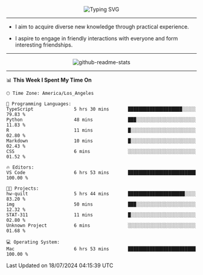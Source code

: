 <p align="center">
  <img src="https://readme-typing-svg.demolab.com?font=Fira+Code&weight=500&size=32&duration=2500&pause=1600&center=true&vCenter=true&random=false&width=1024&height=64&lines=Hi+there+%F0%9F%91%8B;I'm+delighted+you+could+make+it+here+%F0%9F%8E%89;I'm+Harry%2C+a+college+student+still+finding+my+way" alt="Typing SVG" />
</p>


---


- I aim to acquire diverse new knowledge through practical experience.

- I aspire to engage in friendly interactions with everyone and form interesting friendships.


---


<p align="center">
  <img src="https://github-readme-stats.vercel.app/api?username=Harry-Jing&show_icons=true" alt="github-readme-stats"/>
</p>


---

<!--START_SECTION:waka-->
📊 **This Week I Spent My Time On** 

```text
🕑︎ Time Zone: America/Los_Angeles

💬 Programming Languages: 
TypeScript               5 hrs 30 mins       ████████████████████░░░░░   79.83 % 
Python                   48 mins             ███░░░░░░░░░░░░░░░░░░░░░░   11.83 % 
R                        11 mins             █░░░░░░░░░░░░░░░░░░░░░░░░   02.80 % 
Markdown                 10 mins             █░░░░░░░░░░░░░░░░░░░░░░░░   02.43 % 
CSS                      6 mins              ░░░░░░░░░░░░░░░░░░░░░░░░░   01.52 % 

🔥 Editors: 
VS Code                  6 hrs 53 mins       █████████████████████████   100.00 % 

🐱‍💻 Projects: 
hw-quilt                 5 hrs 44 mins       █████████████████████░░░░   83.20 % 
img                      50 mins             ███░░░░░░░░░░░░░░░░░░░░░░   12.32 % 
STAT-311                 11 mins             █░░░░░░░░░░░░░░░░░░░░░░░░   02.80 % 
Unknown Project          6 mins              ░░░░░░░░░░░░░░░░░░░░░░░░░   01.68 % 

💻 Operating System: 
Mac                      6 hrs 53 mins       █████████████████████████   100.00 % 
```


 Last Updated on 18/07/2024 04:15:39 UTC
<!--END_SECTION:waka-->
